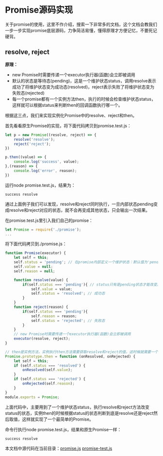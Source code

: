 # Promise源码实现

关于promise的使用，这里不作介绍，搜索一下非常多的文档，这个文档会教我们一步一步实现promise底层源码，力争简洁易懂，懂得原理才方便记忆，不要死记硬背。

## resolve, reject

**原理：**

* new Promise时需要传递一个executor执行器(函数)会立即被调用
* 默认的状态是等待态(pending)，这是一个维护状态status，调用resolve表示成功了将维护状态变为成功态(resolved)，reject表示失败了将维护状态变为失败态(rejected)
* 每一个promise都有一个实例方法then，执行的时候会检查维护状态status，这样就可以根据status来判断then的回调函数执行哪一个。

根据这三点，我们来实现实例化Promise中的resolve、reject和then。

首先看看原生Promise的实现，将下面代码拷贝到promise.test.js：

```js
let p = new Promise((resolve, reject) => {
    resolve('resolve');
    reject('reject');
})

p.then((value) => {
    console.log('success', value);
},(reason) => {
    console.log('error', reason);
})
```
运行node promise.test.js，结果为：

```
success resolve
```
通过上面例子我们可以发现，resolve和reject同时执行，一旦内部状态pending变成resolve和reject对应的状态，就不会再变成其他状态，只会输出一次结果。


在promise.test.js里引入我们自己的promise：

```js
let Promise = require('./promise');
...
```

将下面代码拷贝到./promise.js：

```js
function Promise(executor) {
    let self = this;
    self.status = 'pending'; // 在promise内部定义一个维护状态：默认值为'pending'
    self.value = null;
    self.reason = null;

    function resolve(value) {
        if(self.status === 'pending'){ // status只有是pending状态才能改变其维护状态
            self.value = value;
            self.status = 'resolved'; // 成功态
        }
    }
    function reject(reason) {
        if(self.status === 'pending'){
            self.reason = reason;
            self.status = 'rejected'; // 失败态
        }
    }
    // new Promise时需要传递一个executor执行器(函数)会立即被调用
    executor(resolve, reject);
}

// then是实例方法，实例执行then方法需要获取resolve和reject的值，这时候就需要一个状态维护，这个状态就是'pending'
Promise.prototype.then = function (onResolved, onRejected) {
    let self = this;
    if (self.status === 'resolved') {
        onResolved(self.value);
    }
    if (self.status === 'rejected') {
        onRejected(self.reason);
    }
}
module.exports = Promise;
```
上面代码中，主要用到了一个维护状态status，执行resolve和reject方法改变status的状态，实例then的时候根据status的状态判断到底是resolve还是reject然后取值，这样就实现了一个最简单的Promise。

命令行执行node promise.test.js，结果和原生Promise一样：

```
success resolve
```

本文档中源代码在当前目录：[promise.js](./promise.js)  [promise-test.js](./promise-test.js)
